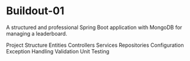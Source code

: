 # Buildout-01
A structured and professional Spring Boot application with MongoDB for managing a leaderboard.

Project Structure
Entities
Controllers
Services
Repositories
Configuration
Exception Handling
Validation
Unit Testing
